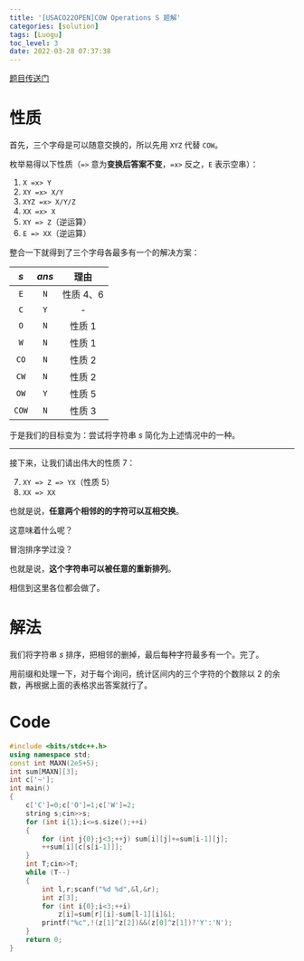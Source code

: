 ```yaml
---
title: '[USACO22OPEN]COW Operations S 题解'
categories: [solution]
tags: [Luogu]
toc_level: 3
date: 2022-03-28 07:37:38
---
```


[题目传送门](https://www.luogu.com.cn/problem/P8271)

# 性质

首先，三个字母是可以随意交换的，所以先用 `XYZ` 代替 `COW`。

<!--more-->
 
枚举易得以下性质（`=>` 意为**变换后答案不变**，`=x>` 反之，`E` 表示空串）：

1. `X =x> Y`
1. `XY =x> X/Y`
1. `XYZ =x> X/Y/Z`
1. `XX =x> X`
1. `XY => Z`（逆运算）
1. `E => XX`（逆运算）

整合一下就得到了三个字母各最多有一个的解决方案：

|$s$|$ans$|理由|
|:-:|:-:|:-:|
|`E`|`N`|性质 4、6|
|`C`|`Y`|-|
|`O`|`N`|性质 1|
|`W`|`N`|性质 1|
|`CO`|`N`|性质 2|
|`CW`|`N`|性质 2|
|`OW`|`Y`|性质 5|
|`COW`|`N`|性质 3|

于是我们的目标变为：尝试将字符串 $s$ 简化为上述情况中的一种。

---
接下来，让我们请出伟大的性质  7：

7. `XY => Z => YX`（性质 5）
7. `XX => XX`

也就是说，**任意两个相邻的的字符可以互相交换**。

这意味着什么呢？

冒泡排序学过没？

也就是说，**这个字符串可以被任意的重新排列**。

相信到这里各位都会做了。

# 解法
我们将字符串 $s$ 排序，把相邻的删掉，最后每种字符最多有一个。完了。

用前缀和处理一下，对于每个询问，统计区间内的三个字符的个数除以 2 的余数，再根据上面的表格求出答案就行了。

# Code
```cpp
#include <bits/stdc++.h>
using namespace std;
const int MAXN(2e5+5);
int sum[MAXN][3];
int c['~'];
int main()
{
    c['C']=0;c['O']=1;c['W']=2;
    string s;cin>>s;
    for (int i{1};i<=s.size();++i)
    {
        for (int j{0};j<3;++j) sum[i][j]+=sum[i-1][j];
        ++sum[i][c[s[i-1]]];
    }
    int T;cin>>T;
    while (T--)
    {
        int l,r;scanf("%d %d",&l,&r);
        int z[3];
        for (int i{0};i<3;++i)
            z[i]=sum[r][i]-sum[l-1][i]&1;
        printf("%c",!(z[1]^z[2])&&(z[0]^z[1])?'Y':'N');
    }
    return 0;
}
```